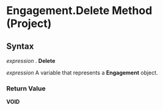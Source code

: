 
# Engagement.Delete Method (Project)

## Syntax

 _expression_ . **Delete**

 _expression_ A variable that represents a **Engagement** object.


### Return Value

 **VOID**

